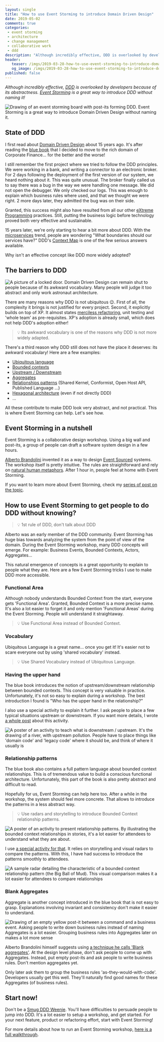 ```yaml
---
layout: single
title: "How to use Event Storming to introduce Domain Driven Design"
date: 2019-05-02
comments: true
categories:
 - event storming
 - architecture
 - change management
 - collaborative work
 - ddd
description: "Although incredibly effective, DDD is overlooked by developers because of its abstractness. Here is a set of hacks to introduce DDD during an Event Storming workshop. Ex: Alternatives to convoluted DDD names. Group activities to pass a concept through. Presentation material for tricky notions."
header:
   teaser: /imgs/2019-03-28-how-to-use-event-storming-to-introduce-domain-driven-design/event-storming-to-ddd-teaser.jpeg
   og_image: /imgs/2019-03-28-how-to-use-event-storming-to-introduce-domain-driven-design/event-storming-to-ddd-og.jpeg
published: false
---
```

_Although incredibly effective, [DDD](https://en.wikipedia.org/wiki/Domain-driven_design) is overlooked by developers because of its abstractness. [Event Storming](https://en.wikipedia.org/wiki/Event_storming) is a great way to introduce DDD without naming it!_

![Drawing of an event storming board with post-its forming DDD. Event Storming is a great way to introduce Domain Driven Design without naming it.]({{site.url}}/imgs/2019-03-28-how-to-use-event-storming-to-introduce-domain-driven-design/event-storming-to-ddd.jpeg)

## State of DDD

I first read about [Domain Driven Design](https://en.wikipedia.org/wiki/Domain-driven_design) about 15 years ago. It's after reading the [blue book](https://www.amazon.com/Domain-Driven-Design-Tackling-Complexity-Software/dp/0321125215/ref=sr_1_1?keywords=domain+driven+design&qid=1553847240&s=gateway&sr=8-1) that I decided to move to the rich domain of Corporate Finance... for the better and the worse!

I still remember the first project where we tried to follow the DDD principles. We were working in a bank, and writing a connector to an electronic broker. For 2 days following the deployment of the first version of our system, we heard nothing about it. This was quite unusual. The broker finally called us to say there was a bug in the way we were handling one message. We did not open the debugger. We only checked our logs. This was enough to explain which business rules where used, and that we thought we were right. 2 more days later, they admitted the bug was on their side.

Granted, this success might also have resulted from all our other [eXtreme Programming](https://en.wikipedia.org/wiki/Extreme_programming) practices. Still, putting the business logic before technology proved both very effective and sustainable.

15 years later, we're only starting to hear a bit more about DDD. With the [microservices](https://en.wikipedia.org/wiki/Microservices) trend, people are wondering "What boundaries should our services have?" DDD's [Context Map](https://www.infoq.com/articles/ddd-contextmapping) is one of the few serious answers available.

Why isn't an effective concept like DDD more widely adopted?

## The barriers to DDD

![A picture of a locked door. Domain Driven Design can remain shut to people because of its awkward vocabulary. Many people will judge it too abstract and only work astronaut architecture.]({{site.url}}/imgs/2019-03-28-how-to-use-event-storming-to-introduce-domain-driven-design/locked-fence.jpg)

There are many reasons why DDD is not ubiquitous 😉. First of all, the complexity it brings is not justified for every project. Second, it explicitly builds on top of XP. It almost states [merciless refactoring](/categories/#refactoring), unit testing and 'whole team' as pre-requisites. XP's adoption is already small, which does not help DDD's adoption either!

> 💡 Its awkward vocabulary is one of the reasons why DDD is not more widely adapted.

There's a third reason why DDD still does not have the place it deserves: its awkward vocabulary! Here are a few examples:

*   [Ubiquitous language](https://martinfowler.com/bliki/UbiquitousLanguage.html)
*   [Bounded contexts](https://martinfowler.com/bliki/BoundedContext.html)
*   [Upstream / Downstream](/check-that-core-areas-have-the-upper-hand-with-event-storming-and-ddd/)
*   [Aggregates](https://martinfowler.com/bliki/DDD_Aggregate.html)
*   [Relationships patterns](/focus-on-core-domain-with-relationships-from-ddd-and-event-storming/) (Shared Kernel, Conformist, Open Host API, Published Language ...)
*   [Hexagonal architecture](http://wiki.c2.com/?PortsAndAdaptersArchitecture) (even if not directly DDD)
*   ...

All these contribute to make DDD look very abstract, and not practical. This is where Event Storming can help. Let's see how.

## Event Storming in a nutshell

Event Storming is a collaborative design workshop. Using a big wall and post-its, a group of people can draft a software system design in a few hours.

[Alberto Brandolini](https://twitter.com/ziobrando) invented it as a way to design [Event Sourced](https://martinfowler.com/eaaDev/EventSourcing.html) systems. The workshop itself is pretty intuitive. The rules are straightforward and rely on [natural human metaphors](https://vimeo.com/275530146). After 1 hour in, people feel at home with Event Storming.

If you want to learn more about Event Storming, check my [series of post on the topic](https://philippe.bourgau.net/misadventures-with-big-design-up-front/#).


## How to use Event Storming to get people to do DDD without knowing?

> 💡 1st rule of DDD, don't talk about DDD

Alberto was an early member of the DDD community. Event Storming has huge bias towards analyzing the system from the point of view of the domain. During the Event Storming workshop, many DDD concepts will emerge. For example: Business Events, Bounded Contexts, Actors, Aggregates...

This natural emergence of concepts is a great opportunity to explain to people what they are. Here are a few Event Storming tricks I use to make DDD more accessible.

### Functional Area

Although nobody understands Bounded Context from the start, everyone gets 'Functional Area'. Granted, Bounded Context is a more precise name. It's also a lot easier to forget it and only mention 'Functional Areas' during the Event Storming. People will understand it straightaway.

> 💡 Use Functional Area instead of Bounded Context.

### Vocabulary

Ubiquitous Language is a great name... once you get it! It's easier not to scare everyone out by using 'shared vocabulary' instead.

> 💡 Use Shared Vocabulary instead of Ubiquitous Language.

### Having the upper hand

The blue book introduces the notion of upstream/downstream relationship between bounded contexts. This concept is very valuable in practice. Unfortunately, it's not so easy to explain during a workshop. The best introduction I found is "Who has the upper hand in the relationship?"

I also use a special activity to explain it further. I ask people to place a few typical situations upstream or downstream. If you want more details, I wrote [a whole post](/check-that-core-areas-have-the-upper-hand-with-event-storming-and-ddd/) about this activity.

![A poster of an activity to teach what is downstream / upstream. It's the drawing of a river, with upstream pollution. People have to place things like 'domain code' and 'legacy code' where it should be, and think of where it usually is]({{site.url}}/imgs/2019-03-28-how-to-use-event-storming-to-introduce-domain-driven-design/upstream-downstream-activity.jpg)

### Relationship patterns

The blue book also contains a full pattern language about bounded context relationships. This is of tremendous value to build a conscious functional architecture. Unfortunately, this part of the book is also pretty abstract and difficult to read.

Hopefully for us, Event Storming can help here too. After a while in the workshop, the system should feel more concrete. That allows to introduce the patterns in a less abstract way.

> 💡 Use radars and storytelling to introduce Bounded Context relationship patterns.

![A poster of an activity to present relationship patterns. By illustrating the bounded context relationships in stories, it's a lot easier for attendees to understand what they are about.]({{site.url}}/imgs/2019-03-28-how-to-use-event-storming-to-introduce-domain-driven-design/tale-of-2-startups.jpg)

I use [a special activity for that](/focus-on-core-domain-with-relationships-from-ddd-and-event-storming/). It relies on storytelling and visual radars to compare the patterns. With this, I have had success to introduce the patterns smoothly to attendees.

![A sample radar detailing the characteristic of a bounded context relationship pattern (the Big Ball of Mud). This visual comparison makes it a lot easier for attendees to compare relationships]({{site.url}}/imgs/2019-03-28-how-to-use-event-storming-to-introduce-domain-driven-design/radar.png)

### Blank Aggregates

Aggregate is another concept introduced in the blue book that is not easy to grasp. Explanations involving invariant and consistency don't make it easier to understand.

![Drawing of an empty yellow post-it between a command and a business event. Asking people to write down business rules instead of naming Aggregates is a lot easier. Grouping business rules into Aggregates later on makes a lot more sense]({{site.url}}/imgs/2019-03-28-how-to-use-event-storming-to-introduce-domain-driven-design/blank-aggregates.jpeg)

Alberto Brandolini himself suggests using [a technique he calls 'Blank aggregates'](https://leanpub.com/introducing_eventstorming). At the design level phase, don't ask people to come up with Aggregates. Instead, put empty post-its and ask people to write business rules. Don't mention aggregates yet.

Only later ask them to group the business rules 'as-they-would-with-code'. Developers usually get this well. They'll naturally find good names for these Aggregates (of business rules).

## Start now!

Don't be a [Smug DDD Weenie](http://wiki.c2.com/?SmugLispWeenie). You'll have difficulties to persuade people to jump into DDD. It's a lot easier to setup a workshop, and get started. For your next feature, product or refactoring effort, start with Event Storming!

For more details about how to run an Event Storming workshop, [here is a full walkthrough](/misadventures-with-big-design-up-front/).